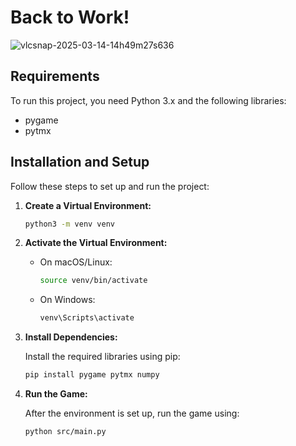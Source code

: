 # Back to Work!

![vlcsnap-2025-03-14-14h49m27s636](https://github.com/user-attachments/assets/ab67c74f-6d9d-49af-955f-5b76fc5bc4ec)

## Requirements

To run this project, you need Python 3.x and the following libraries:
- pygame
- pytmx

## Installation and Setup

Follow these steps to set up and run the project:

1. **Create a Virtual Environment:**

   ```bash
   python3 -m venv venv
   ```

2. **Activate the Virtual Environment:**

   - On macOS/Linux:

     ```bash
     source venv/bin/activate
     ```

   - On Windows:

     ```bash
     venv\Scripts\activate
     ```

3. **Install Dependencies:**

   Install the required libraries using pip:

   ```bash
   pip install pygame pytmx numpy
   ```

4. **Run the Game:**

   After the environment is set up, run the game using:

   ```bash
   python src/main.py
   ```
